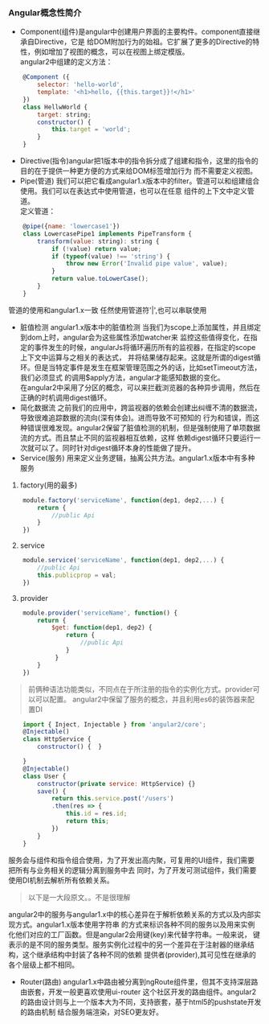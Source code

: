 ### Angular概念性简介
- Component(组件)是angular中创建用户界面的主要构件。component直接继承自Directive，它是 
给DOM附加行为的始祖。它扩展了更多的Directive的特性，例如增加了视图的概念，可以在视图上绑定模版。  
angular2中组建的定义方法：
```javascript
    @Component ({
        selector: 'hello-world',
        template: '<h1>hello, {{this.target}}!</h1>'
    })
    class HellwWorld {
        target: string;
        constructor() {
            this.target = 'world';
        }
    }
```
- Directive(指令)angular把1版本中的指令拆分成了组建和指令，这里的指令的目的在于提供一种更方便的方式来给DOM标签增加行为
而不需要定义视图。
- Pipe(管道) 我们可以把它看成angular1.x版本中的filter。管道可以和组建组合使用。我们可以在表达式中使用管道，也可以在任意
组件的上下文中定义管道。  
定义管道：
```javascript
    @pipe({name: 'lowercase1'})
    class LowercasePipe1 implements PipeTransform {
        transform(value: string): string {
            if (!value) return value;
            if (typeof(value) !== 'string') {
                throw new Error('Invalid pipe value', value);
            }
            return value.toLowerCase();
        }
    }
```
管道的使用和angular1.x一致 任然使用管道符'|',也可以串联使用
- 脏值检测 angular1.x版本中的脏值检测 当我们为scope上添加属性，并且绑定到dom上时，angular会为这些属性添加watcher来
监控这些值得变化，在指定的事件发生的时候，angularJs将循环遍历所有的监视器，在指定的scope上下文中运算与之相关的表达式，
并将结果储存起来。这就是所谓的digest循环。但是当特定事件是发生在框架管理范围之外的话，比如setTimeout方法，我们必须显式
的调用$apply方法，angular才能感知数据的变化。  
在angular2中采用了分区的概念，可以来拦截浏览器的各种异步调用，然后在正确的时机调用digest循环。
- 简化数据流 之前我们的应用中，跨监视器的依赖会创建出纠缠不清的数据流，导致很难追踪数据的流向(深有体会)。进而导致不可预知的
行为和错误，而这种错误很难发现。angular2保留了脏值检测的机制，但是强制使用了单项数据流的方式。而且禁止不同的监视器相互依赖，这样
依赖digest循环只要运行一次就可以了。同时针对digest循环本身的性能做了提升。
- Service(服务) 用来定义业务逻辑，抽离公共方法。angular1.x版本中有多种服务
1. factory(用的最多)
```javascript
    module.factory('serviceName', function(dep1, dep2,...) {
        return {
            //public Api
        }
    })
```
2. service 
```javascript
    module.service('serviceName', function(dep1, dep2,...) {
        //public Api
        this.publicprop = val;
    })
```
3. provider
```javascript
    module.provider('serviceName', function() {
        return {
            $get: function(dep1, dep2) {
                return {
                    //public Api
                }
             }
        }
    })
```
> 前俩种语法功能类似，不同点在于所注册的指令的实例化方式。provider可以可以配置。
angular2中保留了服务的概念，并且利用es6的装饰器来配置DI
```javascript
    import { Inject, Injectable } from 'angular2/core';
    @Injectable()
    class HttpService {
        constructor() {  }

    }
    @Injectable()
    class User {
        constructor(private service: HttpService) {}
        save() {
            return this.service.post('/users')
            .then(res => {
                this.id = res.id;
                return this;
            })
        }
    }
```
服务会与组件和指令组合使用，为了开发出高内聚，可复用的UI组件，我们需要把所有与业务相关的逻辑分离到服务中去
同时，为了开发可测试组件，我们需要使用DI机制去解析所有依赖关系。  
> 以下是一大段原文。。不是很理解     

angular2中的服务与angular1.x中的核心差异在于解析依赖关系的方式以及内部实现方式。angular1.x版本使用字符串
的方式来标识各种不同的服务以及用来实例化他们对应的工厂函数。但是angular2会用键(key)来代替字符串。一般来说，
键表示的是不同的服务类型。服务实例化过程中的另一个差异在于注射器的继承结构，这个继承结构中封装了各种不同的依赖
提供者(provider),其可见性在继承的各个层级上都不相同。
- Router(路由) angular1.x中路由被分离到ngRoute组件里，但其不支持深层路由嵌套，开发一般更喜欢使用ui-router
这个社区开发的路由组件。angular2的路由设计则与上一个版本大为不同，支持嵌套，基于html5的pushstate开发的路由机制
结合服务端渲染，对SEO更友好。
